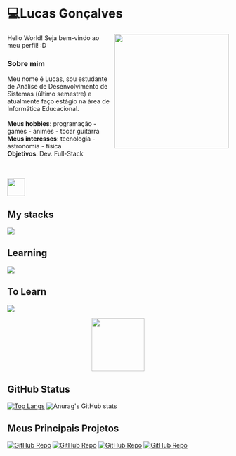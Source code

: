 
<h1 align="left">💻Lucas Gonçalves</h1>
<img align="right" height="260" src="https://media0.giphy.com/media/pLiyRPqPyxy7e/giphy.gif">
<div align="left">
  
<div align="left">
<p>
Hello World! Seja bem-vindo ao meu perfil! :D
  
### Sobre mim
Meu nome é Lucas, sou estudante de Análise de Desenvolvimento de Sistemas (último semestre) e atualmente faço estágio na área de Informática Educacional.
</br>
</br>
<strong>Meus hobbies</strong>: programação - games - animes - tocar guitarra
</br>
<strong>Meus interesses</strong>: tecnologia - astronomia - física
</br>
<strong>Objetivos</strong>: Dev. Full-Stack
</p>
</div>

</br>
</br>

<img align="center" height="40" src="https://steemitimages.com/DQmZCo76MUSeg8WNYUqr9UMGig3kufJWfENY337KfSbpoJC/miau.gif">

## My stacks

<p align="left">
  <a href="https://skillicons.dev">
    <img src="https://skillicons.dev/icons?i=angular,react,html,css,js,typescript,java,python,nodejs,mysql,postgresql,git,github&perline=9" />
  </a>
</p>


## Learning

<p align="left">
  <a href="https://skillicons.dev">
    <img src="https://skillicons.dev/icons?i=angular,react,java,c,cpp,nodejs,spring,aws,docker" />
  </a>
</p>

## To Learn

<p align="left">
  <a href="https://skillicons.dev">
    <img src="https://skillicons.dev/icons?i=kotlin,ruby,jquery" />
  </a>
</p>

<div align="center">
  <img height="120" src="https://pa1.aminoapps.com/6856/2065b9021e516be34de4612d1f2ffaf2d488edcf_hq.gif">
</div>

## GitHub Status

[![Top Langs](https://github-readme-stats.vercel.app/api/top-langs/?username=Lucc-Minerva&layout=donut&theme=radical)](https://github.com/Lucc-Minerva/Lucc-Minerva)
![Anurag's GitHub stats](https://github-readme-stats.vercel.app/api?username=Lucc-Minerva&show_icons=true&theme=radical)

## Meus Principais Projetos
[![GitHub Repo](https://github-readme-stats.vercel.app/api/pin/?username=Lucc-Minerva&repo=Java-Certification&theme=radical)](https://github.com/Lucc-Minerva/Java-Certification)
[![GitHub Repo](https://github-readme-stats.vercel.app/api/pin/?username=Lucc-Minerva&repo=Java-ToDoList&theme=radical)](https://github.com/Lucc-Minerva/Java-ToDoList)
[![GitHub Repo](https://github-readme-stats.vercel.app/api/pin/?username=Lucc-Minerva&repo=React-AppNotes&theme=radical)](https://github.com/Lucc-Minerva/React-AppNotes)
[![GitHub Repo](https://github-readme-stats.vercel.app/api/pin/?username=Lucc-Minerva&repo=Angular-LeagueBlog&theme=radical)](https://github.com/Lucc-Minerva/Angular-LeagueBlog)

</div>

